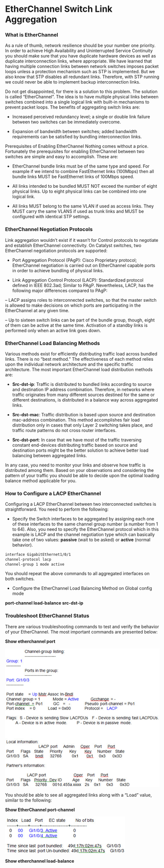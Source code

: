 # EtherChannel Switch Link Aggregation

### What is EtherChannel

As a rule of thumb, network resilience should be your number one priority. In order to achieve High Availability and Uninterrupted Service Continuity you should make sure that you have duplicate hardware devices as well as duplicate interconnection links, where appropriate. We have learned that having multiple connection links between network switches imposes packet loops unless a protection mechanism such as STP is implemented. But we also know that STP disables all redundant links. Therefore, with STP running we could never be able to implement backup interconnection links.

Do not get disappointed, for there is a solution to this problem. The solution is called “EtherChannel”. The idea is to have multiple physical links between switches combined into a single logical link with built-in mechanisms to prevent packet loops. The benefits of aggregating switch links are:

* Increased perceived redundancy level; a single or double link failure between two switches can be immediately overcome.
 
* Expansion of bandwidth between switches; added bandwidth requirements can be satisfied by bundling interconnection links.

Prerequisites of Enabling EtherChannel
Nothing comes without a price. Fortunately the prerequisites for enabling EtherChannel between two switches are simple and easy to accomplish. These are:

* EtherChannel bundle links must be of the same type and speed. For example if we intend to combine FastEthernet links (100Mbps) then all bundle links MUST be FastEthernet links of 100Mbps speed.

* All links intended to be bundled MUST NOT exceed the number of eight physical links. Up to eight physical links can be combined into one logical link.

* All links MUST belong to the same VLAN if used as access links. They MUST carry the same VLANS if used as trunk links and MUST be configured with identical STP settings.

### EtherChannel Negotiation Protocols

Link aggregation wouldn’t exist if it wasn’t for Control protocols to negotiate and establish EtherChannel connectivity. On Catalyst switches, two EtherChannel negotiation protocols are supported:

* Port Aggregation Protocol (PAgP): Cisco Proprietary protocol; EtherChannel negotiation is carried out on EtherChannel capable ports in order to achieve bundling of physical links.

* Link Aggregation Control Protocol (LACP): Standardized protocol defined in IEEE 802.3ad; Similar to PAgP. Nevertheless, LACP, has the following major differences compared to PAgP:

– LACP assigns roles to interconnected switches, so that the master switch is allowed to make decisions on which ports are participating in the EtherChannel at any given time.

– Up to sixteen switch links can be part of the bundle group, though, eight of them can be active at the same time. Activation of a standby links is performed only when an active link goes down.

### EtherChannel Load Balancing Methods

Various methods exist for efficiently distributing traffic load across bundled links. There is no “best method.” The effectiveness of each method relies upon the individual network architecture and the specific traffic architecture. The most important EtherChannel load distribution methods are:

* **Src-dst-ip**:	Traffic is distributed to bundled links according to source and destination IP address combination. Therefore, in networks where traffic originates from many different sources destined for the same or different destinations, is distributed in a balance way across aggregated links.

* **Src-dst-mac**: Traffic distribution is based upon source and destination mac-address combination. This method accomplishes fair load distribution only in cases that only Layer 2 switching takes place, and traffic route patterns do not cross router interfaces.

* **Src-dst-port**: In case that we have most of the traffic traversing constant end-devices distributing traffic based on source and destination ports might be the better solution to achieve better load balancing between aggregated links.

In any case, you need to monitor your links and observe how traffic is distributed among them. Based on your observations and considering the pattern of your traffic you should be able to decide upon the optimal loading balance method applicable for you.

### How to Configure a LACP EtherChannel

Configuring a LACP EtherChannel between two interconnected switches is straightforward. You need to perform the following:

* Specify the Switch interfaces to be aggregated by assigning each one of these interfaces to the same channel group number (a number from 1 to 64). Also, you need to specify the EtherChannel protocol which in this example is LACP and the channel negotiation type which can basically take one of two values: **passive** (wait to be asked) or **active** (normal behavior).
```
interface GigabitEthernet1/0/1
channel-protocol lacp
channel-group 1 mode active
```
You should repeat the above commands to all aggregated interfaces on both switches.

* Configure the EtherChannel Load Balancing Method on Global config mode

**port-channel load-balance src-dst-ip**

### Troubleshoot EtherChannel Status

There are various troubleshooting commands to test and verify the behavior of your EtherChannel. The most important commands are presented below:

**Show etherchannel port**

![](24.jpg)

You should be able to see all aggregated links along with a “Load” value, similar to the following:

**Show EtherChannel port-channel**

![](33.jpg)

**Show etherchannel load-balance**